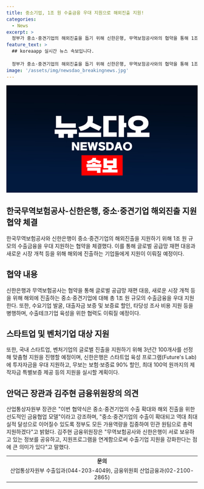 ```yaml
---
title: 중소기업, 1조 원 수출금융 우대 지원으로 해외진출 지원!
categories:
  - News
excerpt: >
  정부가 중소·중견기업의 해외진출을 돕기 위해 신한은행, 무역보험공사와의 협약을 통해 1조 원 규모의 수출금융을 지원한다. 이를 통해 중소·중견기업은 해외진출에 필요한 자금 등을 지원받을 수 있으며, 현지 생산설비 구축 자금 등도 우대 지원된다. 또한, 국내 스타트업과 벤처기업도 글로벌 시장 진출을 위한 지원을 받을 수 있는 계획이다. 중소·중견기업이 수출을 확대하고 해외 진출을 도모할 수 있는 금융 지원에 대한 총력 지원을 강조한다.
feature_text: >
  ## koreaapp 실시간 뉴스 속보입니다.

  정부가 중소·중견기업의 해외진출을 돕기 위해 신한은행, 무역보험공사와의 협약을 통해 1조 원 규모의 수출금융을 지원한다. 이를 통해 중소·중견기업은 해외진출에 필요한 자금 등을 지원받을 수 있으며, 현지 생산설비 구축 자금 등도 우대 지원된다. 또한, 국내 스타트업과 벤처기업도 글로벌 시장 진출을 위한 지원을 받을 수 있는 계획이다. 중소·중견기업이 수출을 확대하고 해외 진출을 도모할 수 있는 금융 지원에 대한 총력 지원을 강조한다.
image: '/assets/img/newsdao_breakingnews.jpg'
---
```


<p><img src="/assets/img/newsdao_breakingnews.jpg" alt="koreaapp 속보" /></p>

<h2 data-ke-size="size26">한국무역보험공사-신한은행, 중소·중견기업 해외진출 지원 협약 체결</h2>

<p data-ke-size="size16">한국무역보험공사와 신한은행이 중소·중견기업의 해외진출을 지원하기 위해 1조 원 규모의 수출금융을 우대 지원하는 협약을 체결했다. 이를 통해 글로벌 공급망 재편 대응과 새로운 시장 개척 등을 위해 해외에 진출하는 기업들에게 지원이 이뤄질 예정이다.</p>

<h2 data-ke-size="size26">협약 내용</h2>

<p data-ke-size="size16">신한은행과 무역보험공사는 협약을 통해 글로벌 공급망 재편 대응, 새로운 시장 개척 등을 위해 해외에 진출하는 중소·중견기업에 대해 총 1조 원 규모의 수출금융을 우대 지원한다. 또한, 수요기업 발굴, 대출자금 보증 및 보증료 할인, 타당성 조사 비용 지원 등을 병행하며, 수출테크기업 육성을 위한 협력도 이뤄질 예정이다.</p>

<h2 data-ke-size="size26">스타트업 및 벤처기업 대상 지원</h2>

<p data-ke-size="size16">또한, 국내 스타트업, 벤처기업의 글로벌 진출을 지원하기 위해 3년간 100개사를 선정해 맞춤형 지원을 진행할 예정이며, 신한은행은 스타트업 육성 프로그램(Future's Lab)에 투자자금을 우대 지원하고, 무보는 보험·보증료 90% 할인, 최대 100억 원까지의 제작자금 특별보증 제공 등의 지원을 실시할 계획이다.</p>

<h2 data-ke-size="size26">안덕근 장관과 김주현 금융위원장의 의견</h2>

<p data-ke-size="size16">산업통상자원부 장관은 "이번 협약식은 중소·중견기업의 수출 확대와 해외 진출을 위한 선도적인 금융협업 모델"이라고 강조하며, "중소·중견기업의 수출이 확대되고 역대 최대 실적 달성으로 이어질수 있도록 정부도 모든 가용역량을 집중하여 민관 원팀으로 총력 지원하겠다"고 밝혔다. 김주현 금융위원장은 "무역보험공사와 신한은행이 서로 보유하고 있는 정보를 공유하고, 지원프로그램을 연계함으로써 수출기업 지원을 강화한다는 점에 큰 의미가 있다"고 말했다.</p>

<table>
    <tr>
        <td style="text-align: center; height: 17px;"><b>문의</b></td>
    </tr>
    <tr>
        <td style="text-align: center; height: 17px;">산업통상자원부 수출입과(044-203-4049), 금융위원회 산업금융과(02-2100-2865)</td>
    </tr>
</table>

<p data-ke-size="size16">&nbsp;</p>

